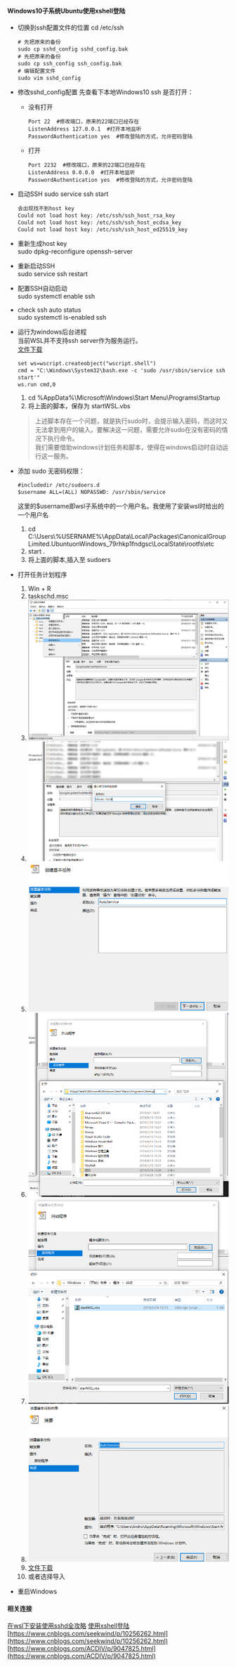 #### Windows10子系统Ubuntu使用xshell登陆


* 切换到ssh配置文件的位置
    cd /etc/ssh 
    ```
    # 先把原来的备份
    sudo cp sshd_config sshd_config.bak   
    # 先把原来的备份
    sudo cp ssh_config ssh_config.bak   
    # 编辑配置文件
    sudo vim sshd_config	
    ```	

* 修改sshd_config配置
  先查看下本地Windows10 ssh 是否打开：
  - 没有打开  
    ```
    Port 22  #修改端口，原来的22端口已经存在
    ListenAddress 127.0.0.1  #打开本地监听
    PasswordAuthentication yes  #修改登陆的方式，允许密码登陆
    ```
  - 打开  
    ```
    Port 2232  #修改端口，原来的22端口已经存在
    ListenAddress 0.0.0.0  #打开本地监听
    PasswordAuthentication yes  #修改登陆的方式，允许密码登陆
    ```

* 启动SSH
    sudo service ssh start

    ```
    会出现找不到host key  
    Could not load host key: /etc/ssh/ssh_host_rsa_key
    Could not load host key: /etc/ssh/ssh_host_ecdsa_key
    Could not load host key: /etc/ssh/ssh_host_ed25519_key
    ```
* 重新生成host key  
    sudo dpkg-reconfigure openssh-server

* 重新启动SSH  
    sudo service ssh restart

* 配置SSH自动启动  
    sudo systemctl enable ssh

* check ssh auto status  
    sudo systemctl is-enabled ssh


* 运行为windows后台进程  
    当前WSL并不支持ssh server作为服务运行。  
    [文件下载][wslvbs_id]

    ```
    set ws=wscript.createobject("wscript.shell")
    cmd = "C:\Windows\System32\bash.exe -c 'sudo /usr/sbin/service ssh start'"
    ws.run cmd,0
    ```

    1. cd %AppData%\Microsoft\Windows\Start Menu\Programs\Startup  
    2. 将上面的脚本，保存为 startWSL.vbs  

    > 上述脚本存在一个问题，就是执行sudo时，会提示输入密码，而这时又无法拿到用户的输入。要解决这一问题，需要允许sudo在没有密码的情况下执行命令。  
    > 我们需要借助windows计划任务和脚本，使得在windows启动时自动运行这一服务。  

* 添加 sudo 无密码权限：  
    ```
    #includedir /etc/sudoers.d
    $username ALL=(ALL) NOPASSWD: /usr/sbin/service
    ```
    这里的$username即wsl子系统中的一个用户名。我使用了安装wsl时给出的一个用户名

  
    1. cd C:\Users\\%USERNAME%\AppData\Local\Packages\CanonicalGroupLimited.UbuntuonWindows_79rhkp1fndgsc\LocalState\rootfs\etc
    1. start .
    1. 将上面的脚本,插入至 sudoers


* 打开任务计划程序
    1. Win + R
    2. taskschd.msc
    3. ![](Assets/Snipaste_2019-05-14_13-25-18.png)
    4. ![](Assets/Snipaste_2019-05-14_13-27-21.png)
    5. ![](Assets/Snipaste_2019-05-14_13-28-45.png)
    6. ![](Assets/Snipaste_2019-05-14_13-31-08.png)
    7. ![](Assets/Snipaste_2019-05-14_13-31-40.png)
    8. ![](Assets/Snipaste_2019-05-14_13-32-02.png)
    9. [文件下载][taskvbs_id]
    10. 或者选择导入
* 重启Windows

#### 相关连接
[在wsl下安装使用sshd全攻略](https://hbaaron.github.io/blog_2017/%E5%9C%A8wsl%E4%B8%8B%E5%AE%89%E8%A3%85%E4%BD%BF%E7%94%A8sshd%E5%85%A8%E6%94%BB%E7%95%A5)
[使用xshell登陆](https://blog.csdn.net/tengchengbaba/article/details/85481145)  
[https://www.cnblogs.com/seekwind/p/10256262.html](https://www.cnblogs.com/seekwind/p/10256262.html)  
[https://www.cnblogs.com/ACDIV/p/9047825.html](https://www.cnblogs.com/ACDIV/p/9047825.html)



[wslvbs_id]: Assets/startWSL.vbs
[taskvbs_id]: Assets/AutoService.xml
